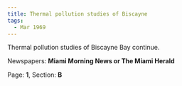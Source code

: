 ```yaml
---  
title: Thermal pollution studies of Biscayne  
tags:  
  - Mar 1969  
---  
```

  
Thermal pollution studies of Biscayne Bay continue.  
  
Newspapers: **Miami Morning News or The Miami Herald**  
  
Page: **1**, Section: **B** 
